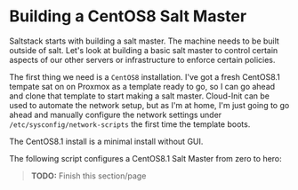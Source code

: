 # Building a CentOS8 Salt Master

Saltstack starts with building a salt master. The machine needs to be built outside of salt. Let's look at building a basic salt master to control certain aspects of our other servers or infrastructure to enforce certain policies.

The first thing we need is a `CentOS8` installation. I've got a fresh CentOS8.1 tempate sat on on Proxmox as a template ready to go, so I can go ahead and clone that template to start making a salt master. Cloud-Init can be used to automate the network setup, but as I'm at home, I'm just going to go ahead and manually configure the network settings under `/etc/sysconfig/network-scripts` the first time the template boots.

The CentOS8.1 install is a minimal install without GUI.

The following script configures a CentOS8.1 Salt Master from zero to hero:

>**TODO:** Finish this section/page
